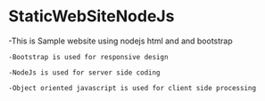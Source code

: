 # StaticWebSiteNodeJs

-This is Sample website using nodejs html and and bootstrap

	-Bootstrap is used for responsive design

	-NodeJs is used for server side coding 

	-Object oriented javascript is used for client side processing